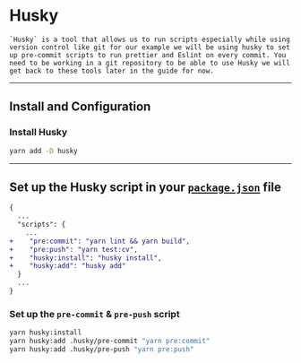 # Husky

```text
`Husky` is a tool that allows us to run scripts especially while using version control like git for our example we will be using husky to set up pre-commit scripts to run prettier and Eslint on every commit. You need to be working in a git repository to be able to use Husky we will get back to these tools later in the guide for now.
```

---

## Install and Configuration

### Install Husky

```sh
yarn add -D husky
```

---

## Set up the Husky script in your [`package.json`](../package.json) file

```diff
{
  ...
  "scripts": {
    ...
+    "pre:commit": "yarn lint && yarn build",
+    "pre:push": "yarn test:cv",
+    "husky:install": "husky install",
+    "husky:add": "husky add"
  }
  ...
}
```

### Set up the `pre-commit` & `pre-push` script

```sh
yarn husky:install
yarn husky:add .husky/pre-commit "yarn pre:commit"
yarn husky:add .husky/pre-push "yarn pre:push"
```
